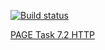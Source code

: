 [![Build status](https://ci.appveyor.com/api/projects/status/gb680cs4ijc75jqc?svg=true)](https://ci.appveyor.com/project/DiRover/7-2)




[PAGE Task 7.2 HTTP](https://dirover.github.io/7.2/)